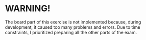 # WARNING! 
The board part of this exercise is not implemented because, during development, it caused too many problems and errors. Due to time constraints, I prioritized preparing all the other parts of the exam.
